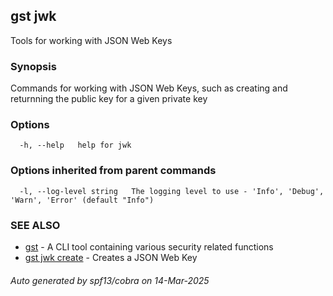 ## gst jwk

Tools for working with JSON Web Keys

### Synopsis

Commands for working with JSON Web Keys, such as creating and returnning the public key for a given private key

### Options

```
  -h, --help   help for jwk
```

### Options inherited from parent commands

```
  -l, --log-level string   The logging level to use - 'Info', 'Debug', 'Warn', 'Error' (default "Info")
```

### SEE ALSO

* [gst](gst.md)	 - A CLI tool containing various security related functions
* [gst jwk create](gst_jwk_create.md)	 - Creates a JSON Web Key

###### Auto generated by spf13/cobra on 14-Mar-2025
